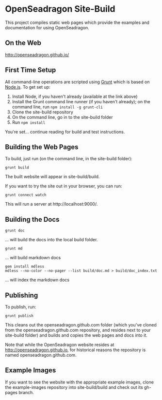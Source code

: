 # OpenSeadragon Site-Build

This project compiles static web pages which provide the examples and documentation for using OpenSeadragon.

## On the Web

http://openseadragon.github.io/

## First Time Setup

All command-line operations are scripted using [Grunt](http://gruntjs.com/) which is based on [Node.js](http://nodejs.org/). To get set up:

1. Install Node, if you haven't already (available at the link above)
1. Install the Grunt command line runner (if you haven't already); on the command line, run `npm install -g grunt-cli`
1. Clone the site-build repository
1. On the command line, go in to the site-build folder
1. Run `npm install`

You're set... continue reading for build and test instructions.

## Building the Web Pages

To build, just run (on the command line, in the site-build folder):

    grunt build

The built website will appear in site-build/build.

If you want to try the site out in your browser, you can run:
    
    grunt connect watch

This will run a server at http://localhost:9000/.

## Building the Docs

    grunt doc

... will build the docs into the local build folder.


    grunt md

... will build markdown docs


    gem install mdless
    mdless --no-color --no-pager --list build/doc.md > build/doc_index.txt

... will index the markdown docs

## Publishing

To publish, run:

    grunt publish

This cleans out the openseadragon.github.com folder (which you've cloned from the openseadragon.github.com repository, and resides next to your site-build folder) and builds and copies the web pages and docs into it.

Note that while the OpenSeadragon website resides at http://openseadragon.github.io, for historical reasons the repository is named openseadragon.github.com.

## Example Images

If you want to see the website with the appropriate example images, clone the example-images repository into site-build/build and check out its gh-pages branch.
